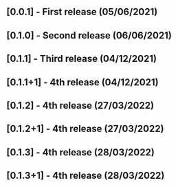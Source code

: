 <!--  Date Format DD/MM/YYYY -->
## [0.0.1] - First release (05/06/2021)

## [0.1.0] - Second release (06/06/2021)

## [0.1.1] - Third release (04/12/2021)

## [0.1.1+1] - 4th release (04/12/2021)

## [0.1.2] - 4th release (27/03/2022)

## [0.1.2+1] - 4th release (27/03/2022)

## [0.1.3] - 4th release (28/03/2022)
## [0.1.3+1] - 4th release (28/03/2022)
